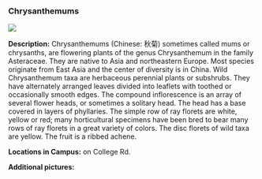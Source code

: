 ### Chrysanthemums
![](http://www.astro.princeton.edu/~ruixu/fig/chrysanthemums.jpg)

**Description:** Chrysanthemums (Chinese: 秋菊) sometimes called mums or chrysanths, are flowering plants of the genus Chrysanthemum in the family Asteraceae. They are native to Asia and northeastern Europe. Most species originate from East Asia and the center of diversity is in China. Wild Chrysanthemum taxa are herbaceous perennial plants or subshrubs. They have alternately arranged leaves divided into leaflets with toothed or occasionally smooth edges. The compound inflorescence is an array of several flower heads, or sometimes a solitary head. The head has a base covered in layers of phyllaries. The simple row of ray florets are white, yellow or red; many horticultural specimens have been bred to bear many rows of ray florets in a great variety of colors. The disc florets of wild taxa are yellow. The fruit is a ribbed achene.

**Locations in Campus:** on College Rd.

**Additional pictures:**

